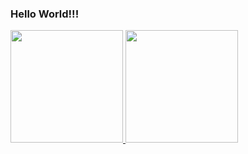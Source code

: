 ### Hello World!!!

<div>
  <a href="https://github.com/JoaoPauloMRodrigues">
  <img height="180em" src="https://github-readme-stats.vercel.app/api?username=JoaoPauloMRodrigues&show_icons=true&theme=dracula&include_all_commits=true&count_private=true"/>
  <img height="180em" src="https://github-readme-stats.vercel.app/api/top-langs/?username=JoaoPauloMRodrigues&layout=compact&langs_count=7&theme=dracula"/>
</div>
